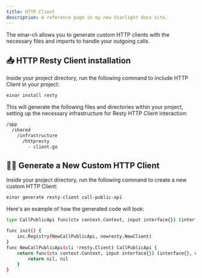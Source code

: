 ```yaml
---
title: HTTP Client
description: A reference page in my new Starlight docs site.
---
```

The einar-cli allows you to generate custom HTTP clients with the necessary files and imports to handle your outgoing calls.


## 📥 HTTP Resty Client installation
Inside your project directory, run the following command to include HTTP Client in your project:
```sh
einar install resty
```
This will generate the following files and directories within your project, setting up the necessary infrastructure for Resty HTTP Client interaction:
```sh 
/app
  /shared
    /infrastructure
      /httpresty
        - client.go
```

## 👨‍💻 Generate a New Custom HTTP Client
Inside your project directory, run the following command to create a new custom HTTP Client:
```sh
einar generate resty-client call-public-api
```
Here's an example of how the generated code will look:

```sh
type CallPublicApi func(ctx context.Context, input interface{}) (interface{}, error)

func init() {
	ioc.Registry(NewCallPublicApi, newresty.NewClient)
}
func NewCallPublicApi(cli *resty.Client) CallPublicApi {
	return func(ctx context.Context, input interface{}) (interface{}, error) {
		return nil, nil
	}
}
```